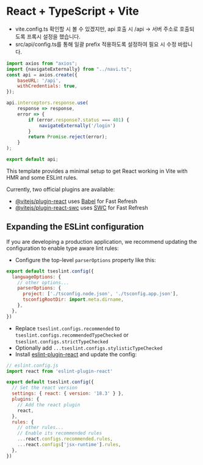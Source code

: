 # React + TypeScript + Vite

- vite.config.ts 확인할 시 볼 수 있겠지만, api 호출 시 /api -> 서버 주소로 호출되도록 프록시 설정을 했습니다.
- src/api/config.ts를 통해 일괄 prefix 적용하도록 설정하여 필요 시 수정 바랍니다.
```js
import axios from "axios";
import {navigateExternally} from "../navi.ts";
const api = axios.create({
    baseURL: '/api',
    withCredentials: true,
});

api.interceptors.response.use(
    response => response,
    error => {
        if (error.response?.status === 401) {
            navigateExternally('/login')
        }
        return Promise.reject(error);
    }
);

export default api;
```

This template provides a minimal setup to get React working in Vite with HMR and some ESLint rules.

Currently, two official plugins are available:

- [@vitejs/plugin-react](https://github.com/vitejs/vite-plugin-react/blob/main/packages/plugin-react/README.md) uses [Babel](https://babeljs.io/) for Fast Refresh
- [@vitejs/plugin-react-swc](https://github.com/vitejs/vite-plugin-react-swc) uses [SWC](https://swc.rs/) for Fast Refresh

## Expanding the ESLint configuration

If you are developing a production application, we recommend updating the configuration to enable type aware lint rules:

- Configure the top-level `parserOptions` property like this:

```js
export default tseslint.config({
  languageOptions: {
    // other options...
    parserOptions: {
      project: ['./tsconfig.node.json', './tsconfig.app.json'],
      tsconfigRootDir: import.meta.dirname,
    },
  },
})
```

- Replace `tseslint.configs.recommended` to `tseslint.configs.recommendedTypeChecked` or `tseslint.configs.strictTypeChecked`
- Optionally add `...tseslint.configs.stylisticTypeChecked`
- Install [eslint-plugin-react](https://github.com/jsx-eslint/eslint-plugin-react) and update the config:

```js
// eslint.config.js
import react from 'eslint-plugin-react'

export default tseslint.config({
  // Set the react version
  settings: { react: { version: '18.3' } },
  plugins: {
    // Add the react plugin
    react,
  },
  rules: {
    // other rules...
    // Enable its recommended rules
    ...react.configs.recommended.rules,
    ...react.configs['jsx-runtime'].rules,
  },
})
```
